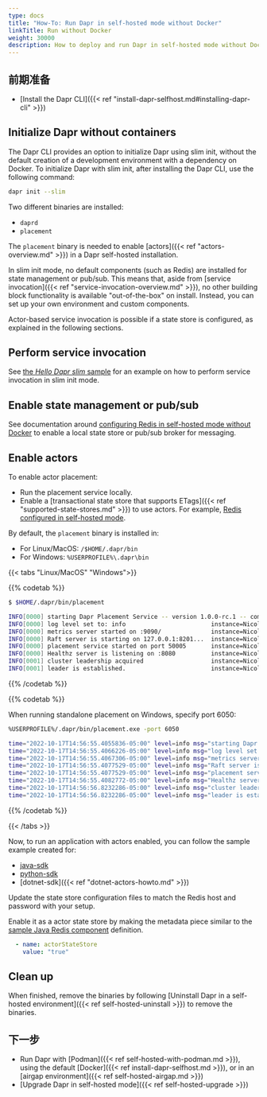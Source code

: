 ```yaml
---
type: docs
title: "How-To: Run Dapr in self-hosted mode without Docker"
linkTitle: Run without Docker
weight: 30000
description: How to deploy and run Dapr in self-hosted mode without Docker installed on the local machine
---
```


## 前期准备

- [Install the Dapr CLI]({{< ref "install-dapr-selfhost.md#installing-dapr-cli" >}})

## Initialize Dapr without containers

The Dapr CLI provides an option to initialize Dapr using slim init, without the default creation of a development environment with a dependency on Docker. To initialize Dapr with slim init, after installing the Dapr CLI, use the following command:

```bash
dapr init --slim
```

Two different binaries are installed:

- `daprd`
- `placement`

The `placement` binary is needed to enable [actors]({{< ref "actors-overview\.md" >}}) in a Dapr self-hosted installation.

In slim init mode, no default components (such as Redis) are installed for state management or pub/sub. This means that, aside from [service invocation]({{< ref "service-invocation-overview\.md" >}}), no other building block functionality is available "out-of-the-box" on install. Instead, you can set up your own environment and custom components.

Actor-based service invocation is possible if a state store is configured, as explained in the following sections.

## Perform service invocation

See [the _Hello Dapr slim_ sample](https://github.com/dapr/samples/tree/master/hello-dapr-slim) for an example on how to perform service invocation in slim init mode.

## Enable state management or pub/sub

See documentation around [configuring Redis in self-hosted mode without Docker](https://redis.io/topics/quickstart) to enable a local state store or pub/sub broker for messaging.

## Enable actors

To enable actor placement:

- Run the placement service locally.
- Enable a [transactional state store that supports ETags]({{< ref "supported-state-stores.md" >}}) to use actors. For example, [Redis configured in self-hosted mode](https://redis.io/topics/quickstart).

By default, the `placement` binary is installed in:

- For Linux/MacOS: `/$HOME/.dapr/bin`
- For Windows: `%USERPROFILE%\.dapr\bin`

{{< tabs "Linux/MacOS" "Windows">}}

{{% codetab %}}

```bash
$ $HOME/.dapr/bin/placement

INFO[0000] starting Dapr Placement Service -- version 1.0.0-rc.1 -- commit 13ae49d  instance=Nicoletaz-L10.redmond.corp.microsoft.com scope=dapr.placement type=log ver=1.0.0-rc.1
INFO[0000] log level set to: info                        instance=Nicoletaz-L10.redmond.corp.microsoft.com scope=dapr.placement type=log ver=1.0.0-rc.1
INFO[0000] metrics server started on :9090/              instance=Nicoletaz-L10.redmond.corp.microsoft.com scope=dapr.metrics type=log ver=1.0.0-rc.1
INFO[0000] Raft server is starting on 127.0.0.1:8201...  instance=Nicoletaz-L10.redmond.corp.microsoft.com scope=dapr.placement.raft type=log ver=1.0.0-rc.1
INFO[0000] placement service started on port 50005       instance=Nicoletaz-L10.redmond.corp.microsoft.com scope=dapr.placement type=log ver=1.0.0-rc.1
INFO[0000] Healthz server is listening on :8080          instance=Nicoletaz-L10.redmond.corp.microsoft.com scope=dapr.placement type=log ver=1.0.0-rc.1
INFO[0001] cluster leadership acquired                   instance=Nicoletaz-L10.redmond.corp.microsoft.com scope=dapr.placement type=log ver=1.0.0-rc.1
INFO[0001] leader is established.                        instance=Nicoletaz-L10.redmond.corp.microsoft.com scope=dapr.placement type=log ver=1.0.0-rc.1

```

{{% /codetab %}}

{{% codetab %}}

When running standalone placement on Windows, specify port 6050:

```bash
%USERPROFILE%/.dapr/bin/placement.exe -port 6050

time="2022-10-17T14:56:55.4055836-05:00" level=info msg="starting Dapr Placement Service -- version 1.9.0 -- commit fdce5f1f1b76012291c888113169aee845f25ef8" instance=LAPTOP-OMK50S19 scope=dapr.placement type=log ver=1.9.0
time="2022-10-17T14:56:55.4066226-05:00" level=info msg="log level set to: info" instance=LAPTOP-OMK50S19 scope=dapr.placement type=log ver=1.9.0
time="2022-10-17T14:56:55.4067306-05:00" level=info msg="metrics server started on :9090/" instance=LAPTOP-OMK50S19 scope=dapr.metrics type=log ver=1.9.0
time="2022-10-17T14:56:55.4077529-05:00" level=info msg="Raft server is starting on 127.0.0.1:8201..." instance=LAPTOP-OMK50S19 scope=dapr.placement.raft type=log ver=1.9.0
time="2022-10-17T14:56:55.4077529-05:00" level=info msg="placement service started on port 6050" instance=LAPTOP-OMK50S19 scope=dapr.placement type=log ver=1.9.0
time="2022-10-17T14:56:55.4082772-05:00" level=info msg="Healthz server is listening on :8080" instance=LAPTOP-OMK50S19 scope=dapr.placement type=log ver=1.9.0
time="2022-10-17T14:56:56.8232286-05:00" level=info msg="cluster leadership acquired" instance=LAPTOP-OMK50S19 scope=dapr.placement type=log ver=1.9.0
time="2022-10-17T14:56:56.8232286-05:00" level=info msg="leader is established." instance=LAPTOP-OMK50S19 scope=dapr.placement type=log ver=1.9.0

```

{{% /codetab %}}

{{< /tabs >}}

Now, to run an application with actors enabled, you can follow the sample example created for:

- [java-sdk](https://github.com/dapr/java-sdk/tree/master/examples/src/main/java/io/dapr/examples/actors)
- [python-sdk](https://github.com/dapr/python-sdk/tree/master/examples/demo_actor)
- [dotnet-sdk]({{< ref "dotnet-actors-howto.md" >}})

Update the state store configuration files to match the Redis host and password with your setup.

Enable it as a actor state store by making the metadata piece similar to the [sample Java Redis component](https://github.com/dapr/java-sdk/blob/master/examples/components/state/redis.yaml) definition.

```yaml
  - name: actorStateStore
    value: "true"
```

## Clean up

When finished, remove the binaries by following [Uninstall Dapr in a self-hosted environment]({{< ref self-hosted-uninstall >}}) to remove the binaries.

## 下一步

- Run Dapr with [Podman]({{< ref self-hosted-with-podman.md >}}), using the default [Docker]({{< ref install-dapr-selfhost.md >}}), or in an [airgap environment]({{< ref self-hosted-airgap.md >}})
- [Upgrade Dapr in self-hosted mode]({{< ref self-hosted-upgrade >}})
